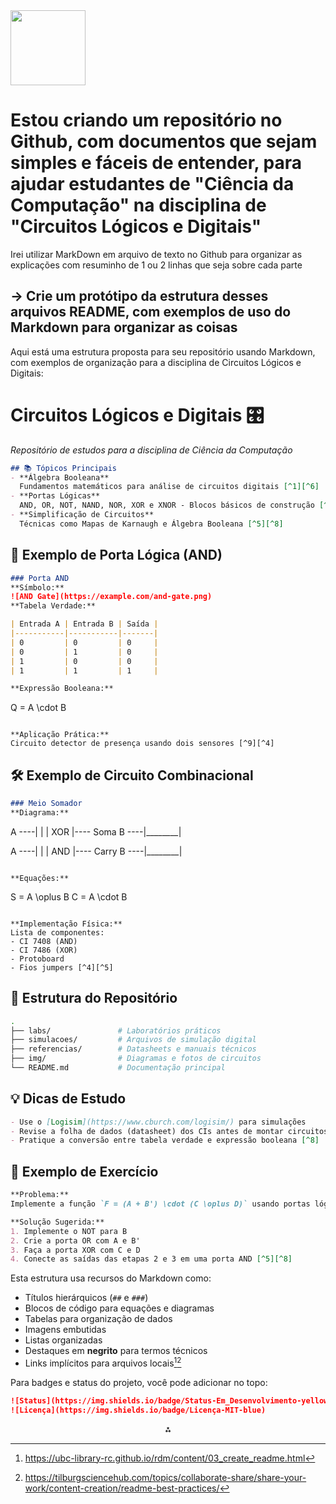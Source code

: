 <img src="https://r2cdn.perplexity.ai/pplx-full-logo-primary-dark%402x.png" class="logo" width="120"/>

# Estou criando um repositório no Github, com documentos que sejam simples e fáceis de entender, para ajudar estudantes de "Ciência da Computação" na disciplina de "Circuitos Lógicos e Digitais"

Irei utilizar MarkDown em arquivo de texto no Github para organizar as explicações
com resuminho de 1 ou 2 linhas que seja sobre cada parte

-> Crie um protótipo da estrutura desses arquivos README, com exemplos de uso do Markdown para organizar as coisas
---
Aqui está uma estrutura proposta para seu repositório usando Markdown, com exemplos de organização para a disciplina de Circuitos Lógicos e Digitais:

# Circuitos Lógicos e Digitais 🎛️

*Repositório de estudos para a disciplina de Ciência da Computação*

```markdown
## 📚 Tópicos Principais
- **Álgebra Booleana**  
  Fundamentos matemáticos para análise de circuitos digitais [^1][^6]
- **Portas Lógicas**  
  AND, OR, NOT, NAND, NOR, XOR e XNOR - Blocos básicos de construção [^4][^9]
- **Simplificação de Circuitos**  
  Técnicas como Mapas de Karnaugh e Álgebra Booleana [^5][^8]
```


## 🔌 Exemplo de Porta Lógica (AND)

```markdown
### Porta AND
**Símbolo:**  
![AND Gate](https://example.com/and-gate.png)  
**Tabela Verdade:**  

| Entrada A | Entrada B | Saída |
|-----------|-----------|-------|
| 0         | 0         | 0     |
| 0         | 1         | 0     |
| 1         | 0         | 0     |
| 1         | 1         | 1     |

**Expressão Booleana:**  
```

Q = A \cdot B

```

**Aplicação Prática:**  
Circuito detector de presença usando dois sensores [^9][^4]
```


## 🛠️ Exemplo de Circuito Combinacional

```markdown
### Meio Somador
**Diagrama:**  
```

A ----|        |
|  XOR   |---- Soma
B ----|________|

A ----|        |
|  AND   |---- Carry
B ----|________|

```

**Equações:**  
```

S = A \oplus B
C = A \cdot B

```

**Implementação Física:**  
Lista de componentes:
- CI 7408 (AND)
- CI 7486 (XOR)
- Protoboard
- Fios jumpers [^4][^5]
```


## 📂 Estrutura do Repositório

```bash
.
├── labs/               # Laboratórios práticos
├── simulacoes/         # Arquivos de simulação digital
├── referencias/        # Datasheets e manuais técnicos
├── img/                # Diagramas e fotos de circuitos
└── README.md           # Documentação principal
```


## 💡 Dicas de Estudo

```markdown
- Use o [Logisim](https://www.cburch.com/logisim/) para simulações
- Revise a folha de dados (datasheet) dos CIs antes de montar circuitos [^4]
- Pratique a conversão entre tabela verdade e expressão booleana [^8]
```


## 🧩 Exemplo de Exercício

```markdown
**Problema:**  
Implemente a função `F = (A + B') \cdot (C \oplus D)` usando portas lógicas básicas

**Solução Sugerida:**  
1. Implemente o NOT para B
2. Crie a porta OR com A e B'
3. Faça a porta XOR com C e D
4. Conecte as saídas das etapas 2 e 3 em uma porta AND [^5][^8]
```

Esta estrutura usa recursos do Markdown como:

- Títulos hierárquicos (`##` e `###`)
- Blocos de código para equações e diagramas
- Tabelas para organização de dados
- Imagens embutidas
- Listas organizadas
- Destaques em **negrito** para termos técnicos
- Links implícitos para arquivos locais[^1][^6]

Para badges e status do projeto, você pode adicionar no topo:

```markdown
![Status](https://img.shields.io/badge/Status-Em_Desenvolvimento-yellow) 
![Licença](https://img.shields.io/badge/Licença-MIT-blue)
```

<div style="text-align: center">⁂</div>

[^1]: https://ubc-library-rc.github.io/rdm/content/03_create_readme.html

[^2]: https://www.freecodecamp.org/news/how-to-write-a-good-readme-file/

[^3]: https://github.com/othneildrew/Best-README-Template

[^4]: https://professor.luzerna.ifc.edu.br/ricardo-kerschbaumer/wp-content/uploads/sites/43/2021/09/Roteiro-do-experimento-1-de-Sistemas-Digitais-Experimental.pdf

[^5]: https://www.inf.ufes.br/~zegonc/material/Introducao_a_Computacao/Apostila Circuitos e Sistemas Digitais.pdf

[^6]: https://tilburgsciencehub.com/topics/collaborate-share/share-your-work/content-creation/readme-best-practices/

[^7]: https://blog.rocketseat.com.br/como-fazer-um-bom-readme/

[^8]: https://periodicos.set.edu.br/cadernoexatas/article/download/3471/1948/10763

[^9]: https://www.inf.ufes.br/~jssalamon/wp-content/uploads/disciplinas/introcomp/slides/Aula 8 - Noções de circuitos lógicos.pdf

[^10]: https://dev.to/your-ehsan/how-to-easily-create-folder-structure-in-readme-markdown-with-two-simple-steps-3i42

[^11]: https://github.com/iuricode/readme-template

[^12]: https://www.makeareadme.com

[^13]: https://www.readme-templates.com

[^14]: https://github.com/kriasoft/Folder-Structure-Conventions/blob/master/README.md

[^15]: https://readme.so

[^16]: https://docs.github.com/github/writing-on-github/getting-started-with-writing-and-formatting-on-github/basic-writing-and-formatting-syntax

[^17]: https://gitlab.com/kopino4-templates/readme-template

[^18]: https://www.drupal.org/docs/develop/managing-a-drupalorg-theme-module-or-distribution-project/documenting-your-project/readmemd-template

[^19]: https://github.com/GSimas/EEL5105

[^20]: https://www.feis.unesp.br/Home/departamentos/engenhariaeletrica/lab_digitais_01_exp_01_tutorialmax.pdf

[^21]: https://github.com/menotti/ld

[^22]: https://wiki.ifsc.edu.br/mediawiki/index.php/AULA_14_-_Eletrônica_Digital_1_-_Graduação

[^23]: https://www.youtube.com/watch?v=0GzaXbMNB10

[^24]: https://www.researchgate.net/publication/358351576_LOGISIM_FERRAMENTA_PARA_SIMULACAO_DE_CIRCUITOS_COMBINACIONAIS_e_SEQUENCIAIS_DIGITAIS

[^25]: http://www.fem.unicamp.br/~grace/introducao_logicos.pdf

[^26]: https://www.passeidireto.com/arquivo/99385913/circuitos-digitais-atividade-tema-02

[^27]: https://materialpublic.imd.ufrn.br/curso/disciplina/1/17/2/2

[^28]: https://repositorio.ufba.br/bitstream/ri/13988/1/_Eletronica.pdf

[^29]: https://marcielbp.github.io/Circuits/lab/pr03_simulador.html

[^30]: https://www.reddit.com/r/learnprogramming/comments/vxfku6/how_to_write_a_readme/

[^31]: https://www.reddit.com/r/opensource/comments/txl9zq/next_level_readme/

[^32]: https://stackoverflow.com/questions/23989232/is-there-a-way-to-represent-a-directory-tree-in-a-github-readme-md

[^33]: https://www.youtube.com/watch?v=QXKDXoc6YPI

[^34]: https://www.academia.edu/6227222/Conhecendo_Ruby

[^35]: https://www.profelectro.info/simulador-basico-de-circuitos-logicos-sistemas-digitais/

